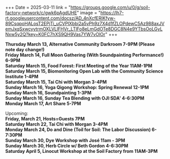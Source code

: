 +++
Date = 2025-03-11
link = "https://groups.google.com/u/0/g/soil-factory-network/c/gwk6pAgdUHE"
image = "https://lh7-rt.googleusercontent.com/docsz/AD_4nXcfERIKfyw-89CsqpoHALosT2EPjTi_uCVPlXbbi2a5vPh9z7X4d1fZLOPdewC5Az988axJVemJxqSxwcyytrmOXLVLlFHVr_LTlFo8eLmGdOTe8DGC8N4e9YTbsOoLGyLNxw5y2Q?key=K0FC7hXS9QH9Vas7YW7vOlOr"
+++

**Thursday March 13, Alternative Community Darkroom 7-9PM (Please note day change\!)**  
**Friday March 14, Full Moon Gathering (With Soundpainting Performance\!) 6-9PM**  
**Saturday March 15, Food Forest: First Meeting of the Year 11AM-1PM**  
**Saturday March 15, Biomonitoring Open Lab with the Community Science Institute 1-4PM**  
**Saturday March 15, Tai Chi with Morgan 3-4PM**  
**Sunday March 16, Yoga Qigong Workshop: Spring Renewal 12-1PM**  
**Sunday March 16, Soundpainting 1-3PM**  
**Sunday March 16, Sunday Tea Blending with OJI:SDA' 4-6:30PM**  
**Monday March 17, Art Share 5-7PM**

Upcoming:  
**Friday, March 21, Hosts=Guests 7PM**  
**Saturday March 22, Tai Chi with Morgan 3-4PM**  
**Monday March 24, Do and Dine (Toil for Soil: The Labor Discussion) 6-7:30PM**  
**Sunday March 30, Dye Workshop with José 11am \- 3PM**  
**Sunday March 30, Herb Circle w/ Beth Gordon 4-6:30PM**  
**Saturday April 5, Linocut Workshop at the Soil Factory from 11AM-3PM**   



<!--more-->
